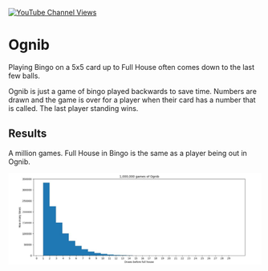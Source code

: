 [![YouTube Channel Views](https://img.shields.io/youtube/channel/views/UCz5BOU9J9pB_O0B8-rDjCWQ?label=YouTube&style=social)](https://www.youtube.com/channel/UCz5BOU9J9pB_O0B8-rDjCWQ)

# Ognib

Playing Bingo on a 5x5 card up to Full House often comes down to the last few balls. 

Ognib is just a game of bingo played backwards to save time. Numbers are drawn and the game is over for a player when their card has a number that is called. The last player standing wins.

## Results

A million games. Full House in Bingo is the same as a player being out in Ognib.

![Alt text](images/ognib.jpg?raw=true "Title")
